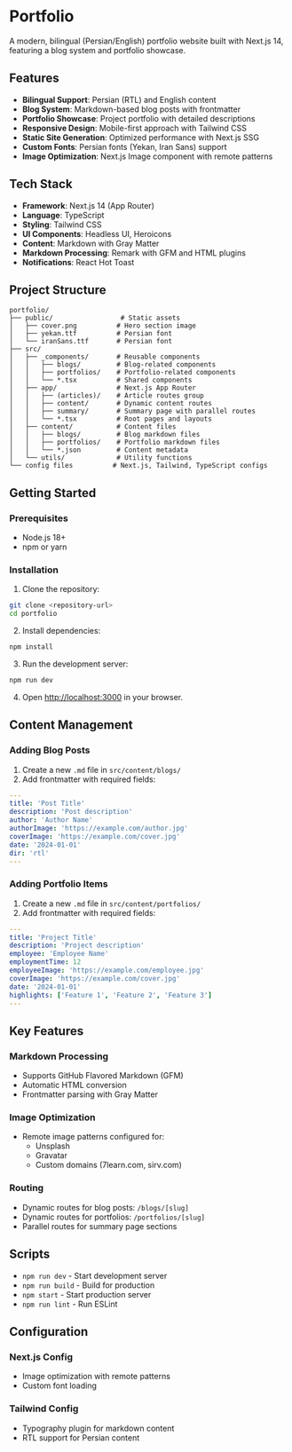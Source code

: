 # Portfolio

A modern, bilingual (Persian/English) portfolio website built with Next.js 14, featuring a blog system and portfolio showcase.

## Features

- **Bilingual Support**: Persian (RTL) and English content
- **Blog System**: Markdown-based blog posts with frontmatter
- **Portfolio Showcase**: Project portfolio with detailed descriptions
- **Responsive Design**: Mobile-first approach with Tailwind CSS
- **Static Site Generation**: Optimized performance with Next.js SSG
- **Custom Fonts**: Persian fonts (Yekan, Iran Sans) support
- **Image Optimization**: Next.js Image component with remote patterns

## Tech Stack

- **Framework**: Next.js 14 (App Router)
- **Language**: TypeScript
- **Styling**: Tailwind CSS
- **UI Components**: Headless UI, Heroicons
- **Content**: Markdown with Gray Matter
- **Markdown Processing**: Remark with GFM and HTML plugins
- **Notifications**: React Hot Toast

## Project Structure

```
portfolio/
├── public/                 # Static assets
│   ├── cover.png          # Hero section image
│   ├── yekan.ttf          # Persian font
│   └── iranSans.ttf       # Persian font
├── src/
│   ├── _components/       # Reusable components
│   │   ├── blogs/         # Blog-related components
│   │   ├── portfolios/    # Portfolio-related components
│   │   └── *.tsx          # Shared components
│   ├── app/               # Next.js App Router
│   │   ├── (articles)/    # Article routes group
│   │   ├── content/       # Dynamic content routes
│   │   ├── summary/       # Summary page with parallel routes
│   │   └── *.tsx          # Root pages and layouts
│   ├── content/           # Content files
│   │   ├── blogs/         # Blog markdown files
│   │   ├── portfolios/    # Portfolio markdown files
│   │   └── *.json         # Content metadata
│   └── utils/             # Utility functions
└── config files          # Next.js, Tailwind, TypeScript configs
```

## Getting Started

### Prerequisites

- Node.js 18+
- npm or yarn

### Installation

1. Clone the repository:

```bash
git clone <repository-url>
cd portfolio
```

2. Install dependencies:

```bash
npm install
```

3. Run the development server:

```bash
npm run dev
```

4. Open [http://localhost:3000](http://localhost:3000) in your browser.

## Content Management

### Adding Blog Posts

1. Create a new `.md` file in `src/content/blogs/`
2. Add frontmatter with required fields:

```yaml
---
title: 'Post Title'
description: 'Post description'
author: 'Author Name'
authorImage: 'https://example.com/author.jpg'
coverImage: 'https://example.com/cover.jpg'
date: '2024-01-01'
dir: 'rtl'
---
```

### Adding Portfolio Items

1. Create a new `.md` file in `src/content/portfolios/`
2. Add frontmatter with required fields:

```yaml
---
title: 'Project Title'
description: 'Project description'
employee: 'Employee Name'
employmentTime: 12
employeeImage: 'https://example.com/employee.jpg'
coverImage: 'https://example.com/cover.jpg'
date: '2024-01-01'
highlights: ['Feature 1', 'Feature 2', 'Feature 3']
---
```

## Key Features

### Markdown Processing

- Supports GitHub Flavored Markdown (GFM)
- Automatic HTML conversion
- Frontmatter parsing with Gray Matter

### Image Optimization

- Remote image patterns configured for:
  - Unsplash
  - Gravatar
  - Custom domains (7learn.com, sirv.com)

### Routing

- Dynamic routes for blog posts: `/blogs/[slug]`
- Dynamic routes for portfolios: `/portfolios/[slug]`
- Parallel routes for summary page sections

## Scripts

- `npm run dev` - Start development server
- `npm run build` - Build for production
- `npm start` - Start production server
- `npm run lint` - Run ESLint

## Configuration

### Next.js Config

- Image optimization with remote patterns
- Custom font loading

### Tailwind Config

- Typography plugin for markdown content
- RTL support for Persian content
